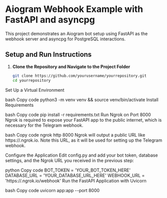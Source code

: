 # Aiogram Webhook Example with FastAPI and asyncpg

This project demonstrates an Aiogram bot setup using FastAPI as the webhook server and asyncpg for PostgreSQL interactions.

## Setup and Run Instructions

1. **Clone the Repository and Navigate to the Project Folder**
   ```bash
   git clone https://github.com/yourusername/yourrepository.git
   cd yourrepository
Set Up a Virtual Environment

bash
Copy code
python3 -m venv venv && source venv/bin/activate
Install Requirements

bash
Copy code
pip install -r requirements.txt
Run Ngrok on Port 8000
Ngrok is required to expose your FastAPI app to the public internet, which is necessary for the Telegram webhook.

bash
Copy code
ngrok http 8000
Ngrok will output a public URL like https://<subdomain>.ngrok.io. Note this URL, as it will be used for setting up the Telegram webhook.

Configure the Application Edit config.py and add your bot token, database settings, and the Ngrok URL you received in the previous step:

python
Copy code
BOT_TOKEN = 'YOUR_BOT_TOKEN_HERE'
DATABASE_URL = 'YOUR_DATABASE_URL_HERE'
WEBHOOK_URL = 'https://<subdomain>.ngrok.io/webhook'
Run the FastAPI Application with Uvicorn

bash
Copy code
uvicorn app:app --port 8000
